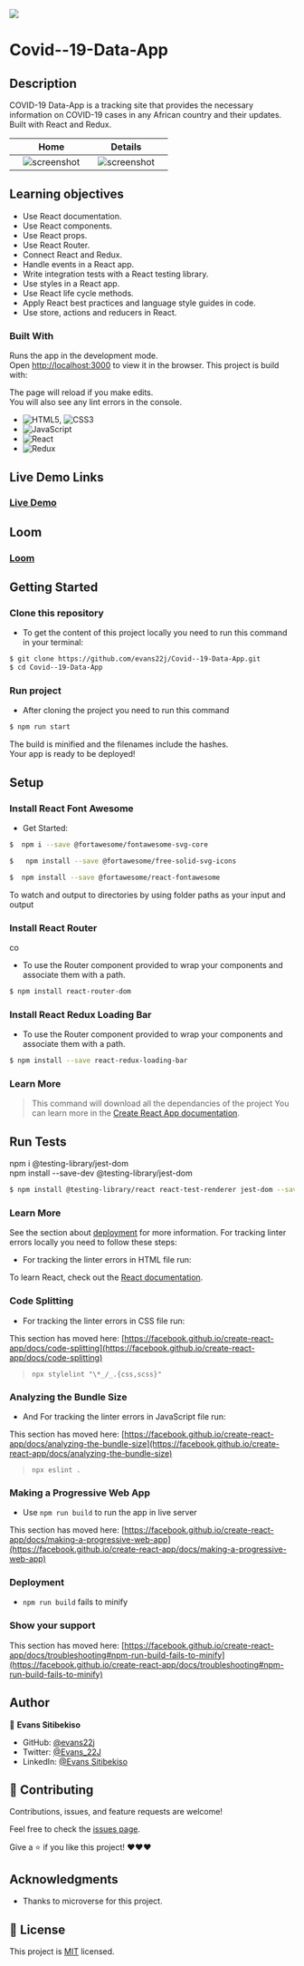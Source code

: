 ![](https://img.shields.io/badge/Microverse-blueviolet)

# Covid--19-Data-App

## Description
COVID-19 Data-App is a tracking site that provides the necessary information on COVID-19 cases in any African country and their updates. Built with React and Redux.
  

||     Home       ||        Details        ||
|-|----------------------|-| ----------------------|-|
||![screenshot](./src/images/.png)||![screenshot](./src/images/.png)||

## Learning objectives

- Use React documentation.
- Use React components.
- Use React props.
- Use React Router.
- Connect React and Redux.
- Handle events in a React app.
- Write integration tests with a React testing library.
- Use styles in a React app.
- Use React life cycle methods.
- Apply React best practices and language style guides in code.
- Use store, actions and reducers in React.


### Built With

Runs the app in the development mode.\
Open [http://localhost:3000](http://localhost:3000) to view it in the browser.
This project is build with:

The page will reload if you make edits.\
You will also see any lint errors in the console.
- ![HTML5](https://img.shields.io/badge/-HTML5-000000?style=flat&logo=html5&logoColor=ffffff&labelColor=E34F26), ![CSS3](https://img.shields.io/badge/-CSS3-000000?style=flat&logo=css3&logoColor=ffffff&labelColor=1572B6)
- ![JavaScript](https://img.shields.io/badge/-JavaScript-000000?style=flat&logo=javascript)
- ![React](https://img.shields.io/badge/-React-000000?style=flat&logo=react)
-  ![Redux](https://img.shields.io/badge/-Redux-000000?style=flat&logo=redux&logoColor=ffffff&labelColor=violet)

## Live Demo Links

### [Live Demo]()

## Loom 

### [Loom]()



## Getting Started

### Clone this repository

- To get the content of this project locally you need to run this command in your terminal:

```bash
$ git clone https://github.com/evans22j/Covid--19-Data-App.git
$ cd Covid--19-Data-App
```
### Run project

- After cloning the project you need to run this command

```bash
$ npm run start 
```


The build is minified and the filenames include the hashes.\
Your app is ready to be deployed!

## Setup 

### Install React Font Awesome

- Get Started:
  
```bash
$  npm i --save @fortawesome/fontawesome-svg-core
```
  
```bash
$   npm install --save @fortawesome/free-solid-svg-icons
```
  
```bash
$  npm install --save @fortawesome/react-fontawesome
```

To watch and output to directories by using folder paths as your input and output

### Install React Router
co
- To use the Router component provided to wrap your components and associate them with a path.

```bash
$ npm install react-router-dom 
```
### Install React Redux Loading Bar

- To use the Router component provided to wrap your components and associate them with a path.

```bash
$ npm install --save react-redux-loading-bar
```


### Learn More
 
  > This command will download all the dependancies of the project
You can learn more in the [Create React App documentation](https://facebook.github.io/create-react-app/docs/getting-started).


## Run Tests

 npm i @testing-library/jest-dom   
 npm install --save-dev @testing-library/jest-dom

```bash
$ npm install @testing-library/react react-test-renderer jest-dom --save-dev
```


### Learn More

See the section about [deployment](https://facebook.github.io/create-react-app/docs/deployment) for more information.
For tracking linter errors locally you need to follow these steps:


- For tracking the linter errors in HTML file run:

To learn React, check out the [React documentation](https://reactjs.org/).

### Code Splitting
- For tracking the linter errors in CSS file run:

This section has moved here: [https://facebook.github.io/create-react-app/docs/code-splitting](https://facebook.github.io/create-react-app/docs/code-splitting)
  > `npx stylelint "\*_/_.{css,scss}"`
### Analyzing the Bundle Size
- And For tracking the linter errors in JavaScript file run:

This section has moved here: [https://facebook.github.io/create-react-app/docs/analyzing-the-bundle-size](https://facebook.github.io/create-react-app/docs/analyzing-the-bundle-size)
  > `npx eslint .`
### Making a Progressive Web App
- Use `npm run build` to run the app in live server

This section has moved here: [https://facebook.github.io/create-react-app/docs/making-a-progressive-web-app](https://facebook.github.io/create-react-app/docs/making-a-progressive-web-app)

### Deployment

- `npm run build` fails to minify
### Show your support

This section has moved here: [https://facebook.github.io/create-react-app/docs/troubleshooting#npm-run-build-fails-to-minify](https://facebook.github.io/create-react-app/docs/troubleshooting#npm-run-build-fails-to-minify)

## Author

👤 **Evans Sitibekiso**

- GitHub: [@evans22j](https://github.com/evans22j)
- Twitter: [@Evans_22J](https://twitter.com/Evans_22J)
- LinkedIn: [@Evans Sitibekiso](https://www.linkedin.com/in/evans-sitibekiso/)

## 🤝 Contributing

Contributions, issues, and feature requests are welcome!

Feel free to check the [issues page](../../issues/).

Give a :star: if you like this project! ❤️❤️❤️

## Acknowledgments

- Thanks to microverse for this project.

## 📝 License

This project is [MIT](https://github.com/microverseinc/readme-template/blob/master/MIT.md) licensed.